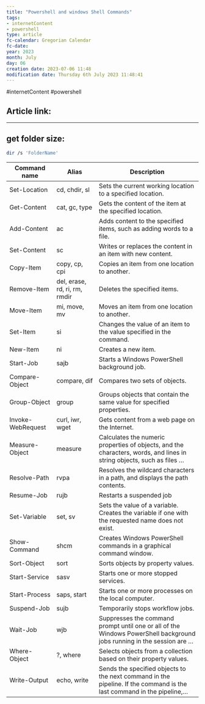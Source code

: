 ```yaml
---
title: "Powershell and windows Shell Commands"
tags:
- internetContent
- powershell
type: article
fc-calendar: Gregorian Calendar
fc-date: 
year: 2023
month: July
day: 06
creation date: 2023-07-06 11:48
modification date: Thursday 6th July 2023 11:48:41
---
```


#internetContent  #powershell 
## Article link:

_____
## get folder size: 
```bash
dir /s 'FolderName'
```

  

|Command name|Alias|Description|
|---|---|---|
|Set-Location|cd, chdir, sl|Sets the current working location to a specified location.|
|Get-Content|cat, gc, type|Gets the content of the item at the specified location.|
|Add-Content|ac|Adds content to the specified items, such as adding words to a file.|
|Set-Content|sc|Writes or replaces the content in an item with new content.|
|Copy-Item|copy, cp, cpi|Copies an item from one location to another.|
|Remove-Item|del, erase, rd, ri, rm, rmdir|Deletes the specified items.|
|Move-Item|mi, move, mv|Moves an item from one location to another.|
|Set-Item|si|Changes the value of an item to the value specified in the command.|
|New-Item|ni|Creates a new item.|
|Start-Job|sajb|Starts a Windows PowerShell background job.|
|Compare-Object|compare, dif|Compares two sets of objects.|
|Group-Object|group|Groups objects that contain the same value for specified properties.|
|Invoke-WebRequest|curl, iwr, wget|Gets content from a web page on the Internet.|
|Measure-Object|measure|Calculates the numeric properties of objects, and the characters, words, and lines in string objects, such as files …|
|Resolve-Path|rvpa|Resolves the wildcard characters in a path, and displays the path contents.|
|Resume-Job|rujb|Restarts a suspended job|
|Set-Variable|set, sv|Sets the value of a variable. Creates the variable if one with the requested name does not exist.|
|Show-Command|shcm|Creates Windows PowerShell commands in a graphical command window.|
|Sort-Object|sort|Sorts objects by property values.|
|Start-Service|sasv|Starts one or more stopped services.|
|Start-Process|saps, start|Starts one or more processes on the local computer.|
|Suspend-Job|sujb|Temporarily stops workflow jobs.|
|Wait-Job|wjb|Suppresses the command prompt until one or all of the Windows PowerShell background jobs running in the session are …|
|Where-Object|?, where|Selects objects from a collection based on their property values.|
|Write-Output|echo, write|Sends the specified objects to the next command in the pipeline. If the command is the last command in the pipeline,…|
